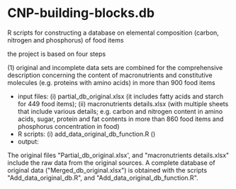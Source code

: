 # CNP-building-blocks.db
R scripts for constructing a database on elemental composition (carbon, nitrogen and phosphorus) of food items

the project is based on four steps

(1) original and incomplete data sets are combined for the comprehensive description concerning the content of macronutrients and constitutive molecules (e.g. proteins with amino acids) in more than 900 food items
- input files: (i) partial_db_original.xlsx (it includes fatty acids and starch for 449 food items); (ii) macronutrients details.xlsx (with multiple sheets that include various details; e.g. carbon and nitrogen content in amino acids, sugar, protein and fat contents in more than 860 food items and phosphorus concentration in food)
- R scripts: (i) add_data_original_db_function.R ()
- output: 


The original files "Partial\_db\_original.xlsx', and "macronutrients details.xlsx" include the raw data from the original sources. A complete database of original data ("Merged\_db\_original.xlsx") is obtained with the scripts "Add\_data\_original\_db.R", and "Add\_data\_original\_db\_function.R".
